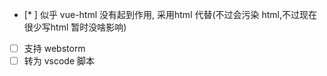 - [* ] 似乎 vue-html 没有起到作用, 采用html 代替(不过会污染 html,不过现在很少写html 暂时没啥影响)
- [ ] 支持 webstorm
- [ ] 转为 vscode 脚本
